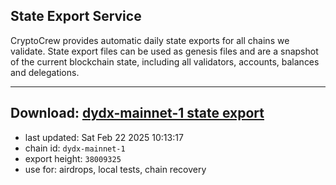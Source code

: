 ## State Export Service
CryptoCrew provides automatic daily state exports for all chains we validate. State export files can be used as genesis files and are a snapshot of the current blockchain state, including all validators, accounts, balances and delegations.

---
**Download: [dydx-mainnet-1 state export](https://dl-tyo.ccvalidators.com/SERVICE/dydx/dydx-mainnet-1_export_38009325.json)**
---

- last updated: Sat Feb 22 2025 10:13:17
- chain id: `dydx-mainnet-1`
- export height: `38009325`
- use for: airdrops, local tests, chain recovery
